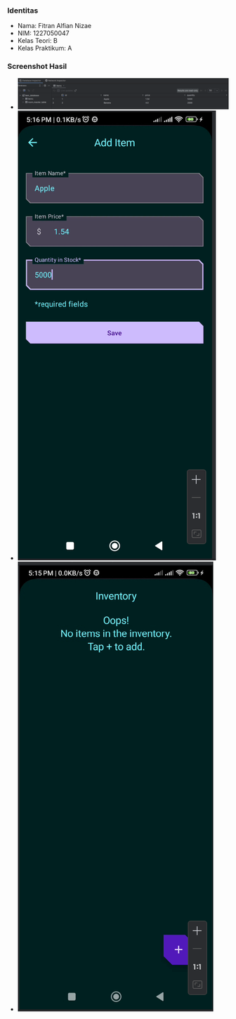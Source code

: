 ### Identitas
- Nama: Fitran Alfian Nizae
- NIM: 1227050047
- Kelas Teori: B
- Kelas Praktikum: A

### Screenshot Hasil
- ![screenshot1](ss1.png)
- ![screenshot2](ss2.png)
- ![screenshot3](ss3.png)